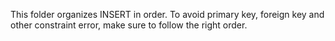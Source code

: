 This folder organizes INSERT in order. To avoid primary key, foreign key and other constraint error, make sure to follow the right order.
